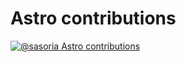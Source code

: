 <h1 color="black">Astro contributions</h1>

[![@sasoria Astro contributions](https://astro.badg.es/v2/contributor/sasoria.svg)](https://astro.badg.es/contributor/sasoria/)

<!--
**sasoria/sasoria** is a ✨ _special_ ✨ repository because its `README.md` (this file) appears on your GitHub profile.

<p align="center">
  <img src="https://i.giphy.com/media/eNAsjO55tPbgaor7ma/200w.webp" width="50">
  <img src="https://i.giphy.com/media/LMt9638dO8dftAjtco/200.webp" width="50">
  <img src="https://media3.giphy.com/media/kdFc8fubgS31b8DsVu/giphy.webp" width="50">
  <img src="https://i.giphy.com/media/KzJkzjggfGN5Py6nkT/200.webp" width="50">
</p>
-->

